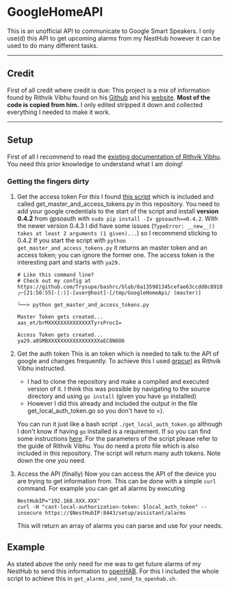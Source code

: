 # GoogleHomeAPI
This is an unofficial API to communicate to Google Smart Speakers. I only use(d) this API to get upcoming alarms from my NestHub however it can be used to do many different tasks.

---

## Credit
First of all credit where credit is due: This project is a mix of information found by Rithvik Vibhu found on his [Github](https://github.com/rithvikvibhu/GHLocalApi) and his [website](https://rithvikvibhu.github.io/GHLocalApi/). **Most of the code is copied from him.** I only edited stripped it down and collected everything I needed to make it work.

----
## Setup


First of all I recommend to read the [existing documentation of Rithvik Vibhu](https://rithvikvibhu.github.io/GHLocalApi/#section/Google-Home-Local-API/Example). You need this prior knowledge to understand what I am doing!

### Getting the fingers dirty
1. Get the access token
   For this I found [this script](https://gist.github.com/rithvikvibhu/952f83ea656c6782fbd0f1645059055d) which is included and called get_master_and_access_tokens.py in this repository. You need to add your google credentials to the start of the script and install **version 0.4.2** from gpsoauth with `sudo pip install -Iv gpsoauth==0.4.2`. With the newer version 0.4.3 I did have some issues (`TypeError: __new__() takes at least 2 arguments (1 given)...`) so I recommend sticking to 0.4.2
   If you start the script with `python get_master_and_access_tokens.py` it returns an master token and an access token; you can ignore the former one. The access token is the interesting part and starts with `ya29.`
    ```
    # Like this command line?
    # Check out my config at https://github.com/Trysupe/bashrc/blob/6a135981345cefae63ccdd8c8910b41d099fedf1/default/command_promt
    ┌─[21:50:55]-[:)]-[user@host]-[/tmp/GoogleHomeApi/ (master)]

    └──> python get_master_and_access_tokens.py

    Master Token gets created...
    aas_et/brMXXXXXXXXXXXXXXTyrsProcI=

    Access Token gets created...
    ya29.a0SMBXXXXXXXXXXXXXXXXXaEC8N6O6
    ```

2. Get the auth token
   This is an token which is needed to talk to the API of google and changes frequently. To achieve this I used [grpcurl](https://github.com/fullstorydev/grpcurl) as Rithvik Vibhu instructed.
   - I had to clone the repository and make a compiled and executed version of it. I think this was possible by navigating to the source directory and using `go install` (given you have `go` installed)
   - However I did this already and included the output in the file get_local_auth_token.go so you don't have to =).

    You can run it just like a bash script `./get_local_auth_token.go` although I don't know if having `go` installed is a requirement. If so you can find some instructions [here](https://golang.org/doc/install).
    For the parameters of the script please refer to the guide of Rithvik Vibhu. You do need a proto file which is also included in this repository.
    The script will return many auth tokens. Note down the one you need.

3. Access the API (finally)
   Now you can access the API of the device you are trying to get information from.
   This can be done with a simple `curl` command. For example you can get all alarms by executing
   ```
   NestHubIP="192.168.XXX.XXX"
   curl -H "cast-local-authorization-token: $local_auth_token" --insecure https://$NestHubIP:8443/setup/assistant/alarms
   ```
   This will return an array of alarms you can parse and use for your needs.

## Example

As stated above the only need for me was to get future alarms of my NestHub to send this information to [openHAB](https://www.openhab.org/). For this I included the whole script to achieve this in `get_alarms_and_send_to_openhab.sh`.